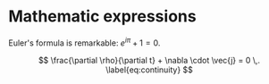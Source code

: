 # Mathematic expressions

Euler's formula is remarkable: $e^{i\pi} + 1 = 0$.

$$ \frac{\partial \rho}{\partial t} + \nabla \cdot \vec{j} = 0 \,. \label{eq:continuity} $$
